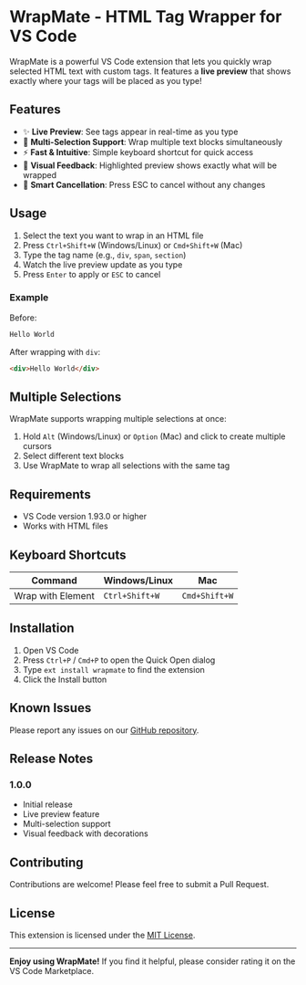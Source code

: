 # WrapMate - HTML Tag Wrapper for VS Code

WrapMate is a powerful VS Code extension that lets you quickly wrap selected HTML text with custom tags. It features a **live preview** that shows exactly where your tags will be placed as you type!

## Features

- ✨ **Live Preview**: See tags appear in real-time as you type
- 🎯 **Multi-Selection Support**: Wrap multiple text blocks simultaneously
- ⚡ **Fast & Intuitive**: Simple keyboard shortcut for quick access
- 🎨 **Visual Feedback**: Highlighted preview shows exactly what will be wrapped
- 🔄 **Smart Cancellation**: Press ESC to cancel without any changes

## Usage

1. Select the text you want to wrap in an HTML file
2. Press `Ctrl+Shift+W` (Windows/Linux) or `Cmd+Shift+W` (Mac)
3. Type the tag name (e.g., `div`, `span`, `section`)
4. Watch the live preview update as you type
5. Press `Enter` to apply or `ESC` to cancel

### Example

Before:
```html
Hello World
```

After wrapping with `div`:
```html
<div>Hello World</div>
```

## Multiple Selections

WrapMate supports wrapping multiple selections at once:

1. Hold `Alt` (Windows/Linux) or `Option` (Mac) and click to create multiple cursors
2. Select different text blocks
3. Use WrapMate to wrap all selections with the same tag

## Requirements

- VS Code version 1.93.0 or higher
- Works with HTML files

## Keyboard Shortcuts

| Command | Windows/Linux | Mac |
|---------|--------------|-----|
| Wrap with Element | `Ctrl+Shift+W` | `Cmd+Shift+W` |

## Installation

1. Open VS Code
2. Press `Ctrl+P` / `Cmd+P` to open the Quick Open dialog
3. Type `ext install wrapmate` to find the extension
4. Click the Install button

## Known Issues

Please report any issues on our [GitHub repository](https://github.com/MembaMcetywa/wrapmate/issues).

## Release Notes

### 1.0.0

- Initial release
- Live preview feature
- Multi-selection support
- Visual feedback with decorations

## Contributing

Contributions are welcome! Please feel free to submit a Pull Request.

## License

This extension is licensed under the [MIT License](LICENSE).

---

**Enjoy using WrapMate!** If you find it helpful, please consider rating it on the VS Code Marketplace.
